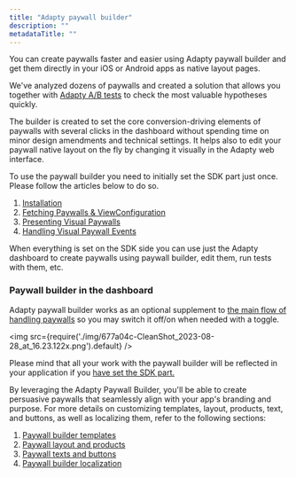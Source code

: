 ```yaml
---
title: "Adapty paywall builder"
description: ""
metadataTitle: ""
---
```


You can create paywalls faster and easier using Adapty paywall builder and get them directly in your iOS or Android apps as native layout pages. 

We've analyzed dozens of paywalls and created a solution that allows you together with [Adapty A/B tests](https://docs.adapty.io/docs/ab-test) to check the most valuable hypotheses quickly. 

The builder is created to set the core conversion-driving elements of paywalls with several clicks in the dashboard without spending time on minor design amendments and technical settings. It helps also to edit your paywall native layout on the fly by changing it visually in the Adapty web interface.

To use the paywall builder you need to initially set the SDK part just once. Please follow the articles below to do so.

1. [Installation](https://docs.adapty.io/docs/paywall-builder-installation)
2. [Fetching Paywalls & ViewConfiguration](https://docs.adapty.io/docs/paywall-builder-fetching)
3. [Presenting Visual Paywalls](https://docs.adapty.io/docs/paywall-builder-presenting)
4. [Handling Visual Paywall Events](https://docs.adapty.io/docs/paywall-builder-events) 

When everything is set on the SDK side you can use just the Adapty dashboard to create paywalls using paywall builder, edit them, run tests with them, etc.

### Paywall builder in the dashboard

Adapty paywall builder works as an optional supplement to [the main flow of handling paywalls](https://docs.adapty.io/docs/paywall) so you may switch it off/on when needed with a toggle. 


<img
  src={require('./img/677a04c-CleanShot_2023-08-28_at_16.23.122x.png').default}
/>





Please mind that all your work with the paywall builder will be reflected in your application if you [have set the SDK part.](https://docs.adapty.io/docs/paywall-builder-installation)

By leveraging the Adapty Paywall Builder, you'll be able to create persuasive paywalls that seamlessly align with your app's branding and purpose. For more details on customizing templates, layout, products, text, and buttons, as well as localizing them, refer to the following sections:

1. [Paywall builder templates](https://docs.adapty.io/docs/paywall-builder-templates)
2. [Paywall  layout and products](https://docs.adapty.io/docs/paywall-layout-and-products)
3. [Paywall texts and buttons](https://docs.adapty.io/docs/paywall-texts-and-buttons)
4. [Paywall builder localization](paywall-builder-localization)